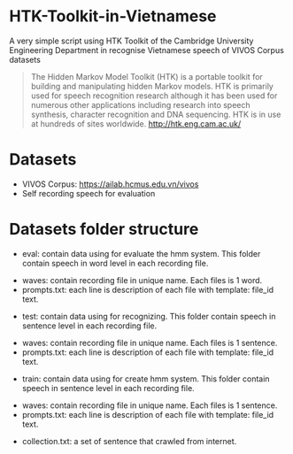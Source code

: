 # HTK-Toolkit-in-Vietnamese
A very simple script using HTK Toolkit of the Cambridge University Engineering Department in recognise Vietnamese speech of VIVOS Corpus datasets

> The Hidden Markov Model Toolkit (HTK) is a portable toolkit for building and manipulating hidden Markov models. HTK is primarily used for speech recognition research although it has been used for numerous other applications including research into speech synthesis, character recognition and DNA sequencing. HTK is in use at hundreds of sites worldwide.
> http://htk.eng.cam.ac.uk/

# Datasets
- VIVOS Corpus: https://ailab.hcmus.edu.vn/vivos
- Self recording speech for evaluation

# Datasets folder structure
- eval: contain data using for evaluate the hmm system. This folder contain speech in word level in each recording file.
 * waves: contain recording file in unique name. Each files is 1 word.
 * prompts.txt: each line is description of each file with template: file_id text.
- test: contain data using for recognizing. This folder contain speech in sentence level in each recording file.
 * waves: contain recording file in unique name. Each files is 1 sentence.
 * prompts.txt: each line is description of each file with template: file_id text.
- train: contain data using for create hmm system. This folder contain speech in sentence level in each recording file.
 * waves: contain recording file in unique name. Each files is 1 sentence.
 * prompts.txt: each line is description of each file with template: file_id text.
- collection.txt: a set of sentence that crawled from internet.
